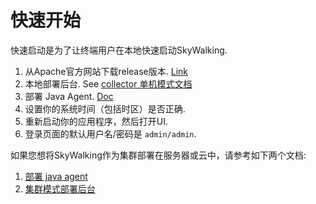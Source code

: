 # 快速开始
快速启动是为了让终端用户在本地快速启动SkyWalking.

1. 从Apache官方网站下载release版本. [Link](http://skywalking.apache.org/downloads/)
1. 本地部署后台. See [collector 单机模式文档](Deploy-backend-in-standalone-mode-CN.md)
1. 部署 Java Agent. [Doc](Deploy-skywalking-agent-CN.md)
1. 设置你的系统时间（包括时区）是否正确.
1. 重新启动你的应用程序，然后打开UI.
1. 登录页面的默认用户名/密码是 `admin/admin`.

如果您想将SkyWalking作为集群部署在服务器或云中，请参考如下两个文档:
1. [部署 java agent](Deploy-skywalking-agent-CN.md)
1. [集群模式部署后台](Deploy-backend-in-cluster-mode-CN.md)






